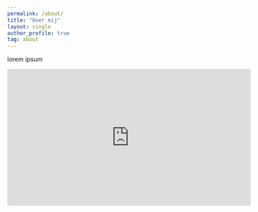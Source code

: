 ```yaml
---
permalink: /about/
title: "Over mij"
layout: single
author_profile: true
tag: about
---
```


lorem ipsum
<iframe width="560" height="315"
  src="https://www.youtube.com/embed/ugcqTOxuyuk"
  title="YouTube video player"
  frameborder="0"
  allow="accelerometer; autoplay; clipboard-write; encrypted-media; gyroscope; picture-in-picture"
  allowfullscreen>
</iframe>